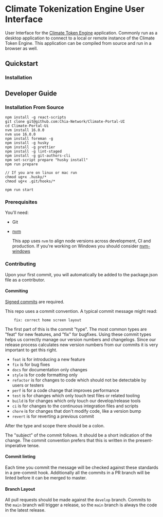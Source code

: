 # Climate Tokenization Engine User Interface

User Interface for the [Climate Token Engine](https://github.com/Chia-Network/Climate-Tokenization-Engine) application.  Commonly run as a desktop application to connect to a local or remote instance of the Climate Token Engine.  This application can be compiled from source and run in a browser as well.  

## Quickstart

### Installation



## Developer Guide

### Installation From Source

```
npm install -g react-scripts
git clone git@github.com:Chia-Network/Climate-Portal-UI
cd Climate-Portal-Ui
nvm install 16.0.0
nvm use 16.0.0
npm install foreman -g
npm install -g husky
npm install -g prettier
npm install -g lint-staged
npm install -g git-authors-cli
npm set-script prepare "husky install"
npm run prepare

// If you are on linux or mac run
chmod ug+x .husky/*
chmod ug+x .git/hooks/*

npm run start
```

### Prerequisites

You'll need:

- Git
- [nvm](https://github.com/nvm-sh/nvm)

  This app uses `nvm` to align node versions across development, CI and production. If you're working on Windows you should consider [nvm-windows](https://github.com/coreybutler/nvm-windows)

### Contributing

Upon your first commit, you will automatically be added to the package.json file as a contributor.

#### Commiting

[Signed commits](https://docs.github.com/en/authentication/managing-commit-signature-verification/signing-commits) are required. 

This repo uses a commit convention. A typical commit message might read:

```
    fix: correct home screen layout
```

The first part of this is the commit "type". The most common types are "feat" for new features, and "fix" for bugfixes. Using these commit types helps us correctly manage our version numbers and changelogs. Since our release process calculates new version numbers from our commits it is very important to get this right.

- `feat` is for introducing a new feature
- `fix` is for bug fixes
- `docs` for documentation only changes
- `style` is for code formatting only
- `refactor` is for changes to code which should not be detectable by users or testers
- `perf` is for a code change that improves performance
- `test` is for changes which only touch test files or related tooling
- `build` is for changes which only touch our develop/release tools
- `ci` is for changes to the continuous integration files and scripts
- `chore` is for changes that don't modify code, like a version bump
- `revert` is for reverting a previous commit

After the type and scope there should be a colon.

The "subject" of the commit follows. It should be a short indication of the change. The commit convention prefers that this is written in the present-imperative tense.

#### Commit linting

Each time you commit the message will be checked against these standards in a pre-commit hook. Additionally all the commits in a PR branch will be linted before it can be merged to master.

#### Branch Layout

All pull requests should be made against the `develop` branch.  Commits to the `main` branch will trigger a release, so the `main` branch is always the code in the latest release.

